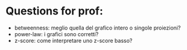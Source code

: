# Questions for prof:

- betweenness: meglio quella del grafico intero o singole proiezioni?
- power-law: i grafici sono corretti?
- z-score: come interpretare uno z-score basso?
